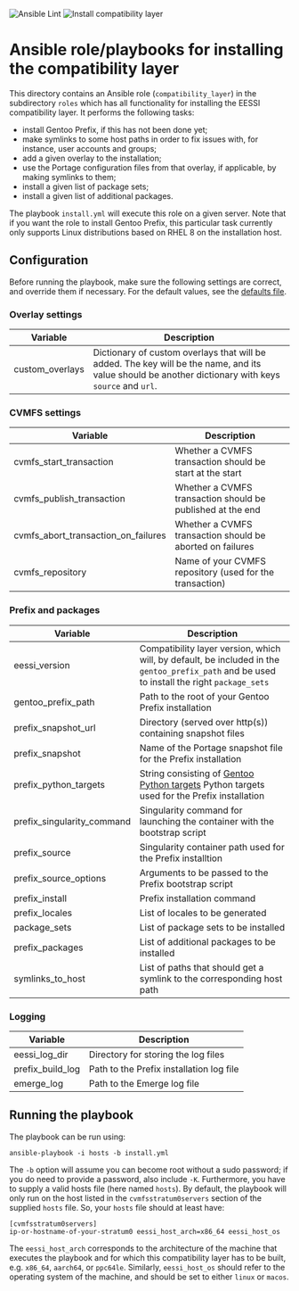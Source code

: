 ![Ansible Lint](https://github.com/EESSI/compatibility-layer/workflows/Ansible%20Lint/badge.svg)
![Install compatibility layer](https://github.com/EESSI/compatibility-layer/workflows/Install%20compatibility%20layer/badge.svg)

# Ansible role/playbooks for installing the compatibility layer

This directory contains an Ansible role (`compatibility_layer`) in the subdirectory `roles` which has
all functionality for installing the EESSI compatibility layer. It performs the following tasks:

 - install Gentoo Prefix, if this has not been done yet;
 - make symlinks to some host paths in order to fix issues with, for instance, user accounts and groups;
 - add a given overlay to the installation;
 - use the Portage configuration files from that overlay, if applicable, by making symlinks to them;
 - install a given list of package sets;
 - install a given list of additional packages.
 
The playbook `install.yml` will execute this role on a given server. 
Note that if you want the role to install Gentoo Prefix, this particular task currently only supports Linux distributions based on RHEL 8 on the installation host.

## Configuration

Before running the playbook, make sure the following settings are correct, and override them if necessary. For the default values, see the [defaults file](roles/compatibility_layer/defaults/main.yml).

### Overlay settings

| Variable | Description |
| --- | --- |
| custom_overlays | Dictionary of custom overlays that will be added. The key will be the name, and its value should be another dictionary with keys `source` and `url`. |

### CVMFS settings
| Variable | Description |
| --- | --- |
| cvmfs_start_transaction | Whether a CVMFS transaction should be start at the start |
| cvmfs_publish_transaction | Whether a CVMFS transaction should be published at the end |
| cvmfs_abort_transaction_on_failures | Whether a CVMFS transaction should be aborted on failures |
| cvmfs_repository | Name of your CVMFS repository (used for the transaction) |

### Prefix and packages
| Variable | Description |
| --- | --- |
| eessi_version | Compatibility layer version, which will, by default, be included in the `gentoo_prefix_path` and be used to install the right `package_sets` |
| gentoo_prefix_path | Path to the root of your Gentoo Prefix installation |
| prefix_snapshot_url | Directory (served over http(s)) containing snapshot files |
| prefix_snapshot | Name of the Portage snapshot file for the Prefix installation |
| prefix_python_targets | String consisting of [Gentoo Python targets](https://wiki.gentoo.org/wiki/Project:Python/PYTHON_TARGETS) Python targets used for the Prefix installation |
| prefix_singularity_command | Singularity command for launching the container with the bootstrap script |
| prefix_source | Singularity container path used for the Prefix installtion |
| prefix_source_options | Arguments to be passed to the Prefix bootstrap script |
| prefix_install | Prefix installation command |
| prefix_locales | List of locales to be generated |
| package_sets | List of package sets to be installed |
| prefix_packages | List of additional packages to be installed |
| symlinks_to_host | List of paths that should get a symlink to the corresponding host path |

### Logging
| Variable | Description |
| --- | --- |
| eessi_log_dir | Directory for storing the log files |
| prefix_build_log | Path to the Prefix installation log file |
| emerge_log | Path to the Emerge log file |

## Running the playbook 

The playbook can be run using:
```
ansible-playbook -i hosts -b install.yml
```
The `-b` option will assume you can become root without a sudo password; if you do need to provide a password, also include `-K`. Furthermore, you have to supply a valid hosts file (here named `hosts`).
By default, the playbook will only run on the host listed in the `cvmfsstratum0servers` section of the supplied `hosts` file. So, your `hosts` file should at least have:
```
[cvmfsstratum0servers]
ip-or-hostname-of-your-stratum0 eessi_host_arch=x86_64 eessi_host_os
```

The `eessi_host_arch` corresponds to the architecture of the machine that executes the playbook and for which this compatibility layer has to be built, e.g. `x86_64`, `aarch64`, or `ppc64le`.
Similarly, `eessi_host_os` should refer to the operating system of the machine, and should be set to either `linux` or `macos`.
